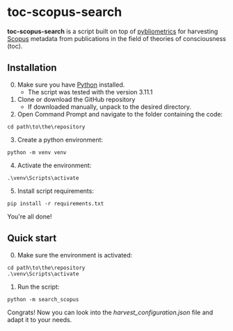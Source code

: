 # toc-scopus-search
**toc-scopus-search** is a script built on top of [pybliometrics](https://pybliometrics.readthedocs.io/en/stable/) for harvesting [Scopus](https://www.scopus.com/) metadata from publications in the field of theories of consciousness (toc).
## Installation
0. Make sure you have [Python](https://www.python.org/downloads/) installed.
    - The script was tested with the version 3.11.1
1. Clone or download the GitHub repository
    - If downloaded manually, unpack to the desired directory. 
2. Open Command Prompt and navigate to the folder containing the code:
```
cd path\to\the\repository
```
3. Create a python environment:
```
python -m venv venv
```
4. Activate the environment:
```
.\venv\Scripts\activate
```
5. Install script requirements:
```
pip install -r requirements.txt
```
You're all done!
## Quick start
0. Make sure the environment is activated:
```
cd path\to\the\repository
.\venv\Scripts\activate
```
1. Run the script:
```
python -m search_scopus
```
Congrats! Now you can look into the *harvest_configuration.json* file and adapt it to your needs.
